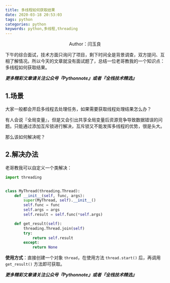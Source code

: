 ```yaml
---
title: 多线程如何获取结果
date: 2020-03-18 20:53:03
tags: python
categories: python
keywords: python,多线程,threading
---
```


<center>Author：闫玉良</center>

下午的综合面试，技术方面只询问了项目，剩下时间全是背景调查，双方提问、互相了解情况。所以今天的文章就没有面试题了，总结一位老哥教我的一个知识点：多线程如何获取结果。

<!--more-->

***更多精彩文章请关注公众号『Pythonnote』或者『全栈技术精选』***

## 1.场景

大家一般都会开启多线程去处理任务，如果需要获取线程处理结果怎么办？

有人会说『全局变量』，但是又会引出共享全局变量后资源竞争导致数据错误的问题。只能通过添加互斥锁进行解决，互斥锁又不能发挥多线程的优势，很是头大。

那么该如何解决呢？

## 2.解决办法

老哥教我可以自定义一个类解决：

```python
import threading


class MyThread(threading.Thread):
    def __init__(self, func, args):
        super(MyThread, self).__init__()
        self.func = func
        self.args = args
        self.result = self.func(*self.args)

    def get_result(self):
        threading.Thread.join(self)
        try:
            return self.result
        except:
            return None
```

**使用方式**：直接创建一个对象 `thread`，在使用方法 `thread.start()` 后，再调用 `get_result()` 方法即可获取。

***更多精彩文章请关注公众号『Pythonnote』或者『全栈技术精选』***